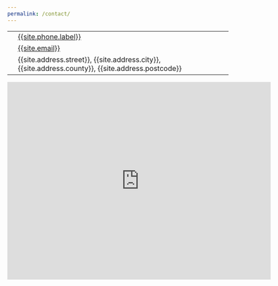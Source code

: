 ```yaml
---
permalink: /contact/
---
```


<table class="contact">
  <tr>
    <td><i class="fas fa-phone-alt fa-2x"></i></td>
    <td><a href="tel:{{site.phone.value}}">{{site.phone.label}}</a></td>
  </tr>
  <tr>
    <td><i class="fas fa-envelope fa-2x"></i></td>
    <td><a href="mailto:{{site.email}}">{{site.email}}</a></td>
  </tr>
  <tr>
    <td><i class="fas fa-map-marker fa-2x"></i></td>
    <td>{{site.address.street}}, {{site.address.city}}, {{site.address.county}}, {{site.address.postcode}}</td>
  </tr>
</table>

<div class="map-responsive">
<iframe src="https://www.google.com/maps/embed?pb=!1m14!1m8!1m3!1d9583.804974287332!2d-1.3259541!3d53.0931106!3m2!1i1024!2i768!4f13.1!3m3!1m2!1s0x487997766240bb7f%3A0xd613b06199d42075!2sSue&#39;s%20Maintenance%20Services!5e0!3m2!1sen!2suk!4v1691764844991!5m2!1sen!2suk" width="600" height="450" style="border:0;" allowfullscreen="" loading="lazy" referrerpolicy="no-referrer-when-downgrade"></iframe>
</div>
